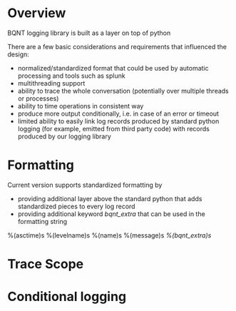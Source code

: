 # Overview

BQNT logging library is built as a layer on top of python 

There are a few basic considerations and requirements that influenced the design:
* normalized/standardized format that could be used by automatic processing and tools such as splunk
* multithreading support
* ability to trace the whole conversation (potentially over multiple threads or processes)
* ability to time operations in consistent way
* produce more output conditionally, i.e. in case of an error or timeout
* limited ability to easily link log records produced by standard python logging (for example, emitted from third party code) with records produced by our logging library

# Formatting 

Current version supports standardized formatting by 

* providing additional layer above the standard python that adds standardized pieces to every log record
* providing additional keyword *bqnt_extra* that can be used in the formatting string

%(asctime)s %(levelname)s %(name)s %(message)s *%(bqnt_extra)s*



# Trace Scope


# Conditional logging

